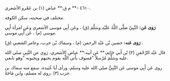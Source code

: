٤٦١٠ -** م ق:** عياض (١) بن عَمْرو الأشعري.

مختلف في صحبته، سكن الكوفة.

**رَوَى عَن:** النَّبِيّ صَلَّى اللَّهُ عَلَيْهِ وسَلَّمَ (ق) ، وعَن أَبِي موسى الأشعري وعَنِ امرأة أَبِي موسى (م) ، عَن أَبِي موسى.

**رَوَى عَنه:** حصين بْن عَبْد الرحمن (م) ، وسماك بْن حرب، وعامر الشعبي (ق) .

قال عَبْد الرَّحْمَنِ (٢) بْن أَبي حَاتِم،** عَن أبيه:** عياض الأشعري، رَوى عنِ النَّبِي صلى الله عليه وسَلَّمَ مُرْسلاً "فسوف يأتي اللَّه بقوم يحبهم ويحبونه "وهو تابعي.

روى عَن أَبِي موسى عَن النَّبِيُّ صلى الله عليه وسلم، ورأى أبا عُبَيدة، سمع منه سماك بن حرب (٣) .روى له مسلم، وابن مَاجَهْ.